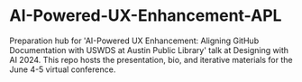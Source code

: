 # AI-Powered-UX-Enhancement-APL
Preparation hub for 'AI-Powered UX Enhancement: Aligning GitHub Documentation with USWDS at Austin Public Library' talk at Designing with AI 2024. This repo hosts the presentation, bio, and iterative materials for the June 4-5 virtual conference.
